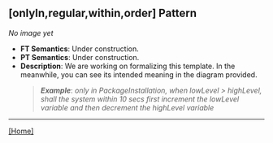 ## [onlyIn,regular,within,order] Pattern
_No image yet_
 * **FT Semantics**: Under construction.
 * **PT Semantics**: Under construction.
 * **Description**: We are working on formalizing this template. In the meanwhile, you can see its intended meaning in the diagram provided.
   > **_Example_**: _only in PackageInstallation,  when lowLevel > highLevel, shall the system  within 10 secs first  increment the lowLevel variable and then  decrement the highLevel variable_   
***
[[Home]](../semantics.md)
